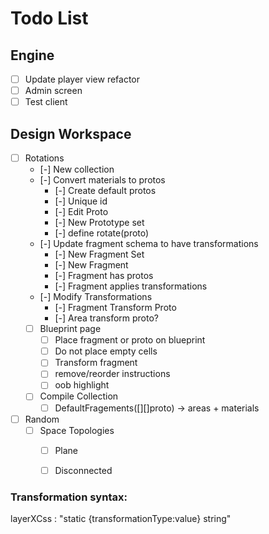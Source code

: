 # Todo List

## Engine
- [ ] Update player view refactor
- [ ] Admin screen
- [ ] Test client

## Design Workspace
- [ ] Rotations
  - [-] New collection
  - [-] Convert materials to protos
    - [-] Create default protos
    - [-] Unique id 
    - [-] Edit Proto
    - [-] New Prototype set
    - [-] define rotate(proto)
  - [-] Update fragment schema to have transformations 
    - [-] New Fragment Set
    - [-] New Fragment
    - [-] Fragment has protos
    - [-] Fragment applies transformations
  - [-] Modify Transformations
    - [-] Fragment Transform Proto
    - [-] Area transform proto? 
  - [ ] Blueprint page 
    - [ ] Place fragment or proto on blueprint
    - [ ] Do not place empty cells
    - [ ] Transform fragment 
    - [ ] remove/reorder instructions
    - [ ] oob highlight
  - [ ] Compile Collection 
    - [ ] DefaultFragements([][]proto) -> areas + materials
- [ ] Random
  - [ ] Space Topologies
    - [ ] Plane
    - [ ] Disconnected
  


### Transformation syntax:
layerXCss : "static {transformationType:value} string"


 
